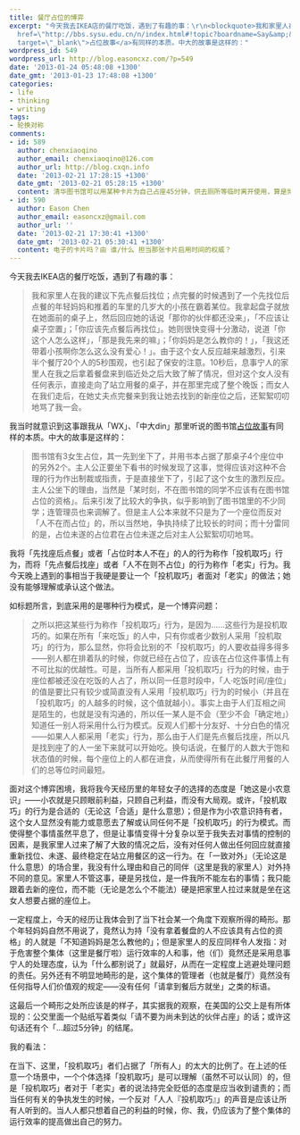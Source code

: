 ```yaml
---
title: 餐厅占位的博弈
excerpt: "今天我去IKEA店的餐厅吃饭，遇到了有趣的事：\r\n<blockquote>我和家里人在我的建议下先点餐后找位；点完餐的时候遇到了一个先找位后点餐的年轻妈妈和推着的车里的几岁大的小孩在霸着某位。我拿起盘子就放在她面前的桌子上，然后回应她的话说「那你的伙伴都还没来」，「不应该让桌子空置」；「你应该先点餐后再找位」。她则很快变得十分激动，说道「你这个人怎么这样」，「那是我先来的嘛」；「你妈妈是怎么教你的！」，「我这还带着小孩啊你怎么这么没有爱心！」。由于这个女人反应越来越激烈，引来半个餐厅20个人的5秒围观，也引起了保安的注意。10秒后，息事宁人的家里人在我之后拿着餐盘来到临近处之后大致了解了情况，但对这个女人没有任何表示，直接走向了站立用餐的桌子，并在那里完成了整个晚饭；而女人在我们走后，在她丈夫点完餐来到我让她去找到的新座位之后，还絮絮叨叨地骂了我一会。</blockquote>\r\n我当时就意识到这事跟我从「WX」、「中大din」那里听说的图书馆<a
  href=\"http://bbs.sysu.edu.cn/n/index.html#!topic?boardname=Say&amp;&amp;filename=M.1357366970.A&amp;&amp;last=M.1357368496.A\"
  target=\"_blank\">占位故事</a>有同样的本质。中大的故事是这样的："
wordpress_id: 549
wordpress_url: http://blog.easoncxz.com/?p=549
date: '2013-01-24 05:48:08 +1300'
date_gmt: '2013-01-23 17:48:08 +1300'
categories:
- life
- thinking
- writing
tags:
- 轮换对称
comments:
- id: 589
  author: chenxiaoqino
  author_email: chenxiaoqino@126.com
  author_url: http://blog.cxqn.info
  date: '2013-02-21 17:28:15 +1300'
  date_gmt: '2013-02-21 05:28:15 +1300'
  content: 清华图书馆可以用某种卡片为自己占座45分钟，供去厕所等临时离开使用，算是博弈模型里一个不错的方案了。
- id: 590
  author: Eason Chen
  author_email: easoncxz@gmail.com
  author_url: ''
  date: '2013-02-21 17:30:41 +1300'
  date_gmt: '2013-02-21 05:30:41 +1300'
  content: 电子的卡片吗？由 谁/什么 担当那张卡片启用时间的权威？
---
```

<p>今天我去IKEA店的餐厅吃饭，遇到了有趣的事：</p>
<blockquote><p>我和家里人在我的建议下先点餐后找位；点完餐的时候遇到了一个先找位后点餐的年轻妈妈和推着的车里的几岁大的小孩在霸着某位。我拿起盘子就放在她面前的桌子上，然后回应她的话说「那你的伙伴都还没来」，「不应该让桌子空置」；「你应该先点餐后再找位」。她则很快变得十分激动，说道「你这个人怎么这样」，「那是我先来的嘛」；「你妈妈是怎么教你的！」，「我这还带着小孩啊你怎么这么没有爱心！」。由于这个女人反应越来越激烈，引来半个餐厅20个人的5秒围观，也引起了保安的注意。10秒后，息事宁人的家里人在我之后拿着餐盘来到临近处之后大致了解了情况，但对这个女人没有任何表示，直接走向了站立用餐的桌子，并在那里完成了整个晚饭；而女人在我们走后，在她丈夫点完餐来到我让她去找到的新座位之后，还絮絮叨叨地骂了我一会。</p></blockquote>
<p>我当时就意识到这事跟我从「WX」、「中大din」那里听说的图书馆<a href="http://bbs.sysu.edu.cn/n/index.html#!topic?boardname=Say&amp;&amp;filename=M.1357366970.A&amp;&amp;last=M.1357368496.A" target="_blank">占位故事</a>有同样的本质。中大的故事是这样的：<a id="more"></a><a id="more-549"></a></p>
<blockquote><p>图书馆有3女生占位，其一先到坐下了，并用书本占据了那桌子4个座位中的另外2个。主人公正要坐下看书的时候发现了这事，觉得应该对这种不合理的行为作出制裁或指责，于是直接坐下了，引起了这个女生的激烈反应。主人公坐下的理由，当然是「某时刻，不在图书馆的同学不应该有在图书馆占位的资格」。后来引发了比较大的争执，似乎影响到了图书馆里的不少同学；连管理员也来调解了。但是主人公本来就不只是为了一个座位而反对「人不在而占位」的，所以当然地，争执持续了比较长的时间；而十分雷同的是，占位未遂的占位君在占位未遂之后对主人公絮絮叨叨地骂。</p></blockquote>
<p>我将「先找座后点餐」或者「占位时本人不在」的人的行为称作「投机取巧」行为，而将「先点餐后找座」或者「人不在则不占位」的行为称作「老实」行为。我今天晚上遇到的事相当于我硬是要让一个「投机取巧」者面对「老实」的做法；她没有能够理解或承认这个做法。</p>
<p>如标题所言，到底采用的是哪种行为模式，是一个博弈问题：</p>
<blockquote><p>之所以把这某些行为称作「投机取巧」行为，是因为……这些行为是投机取巧的。如果在所有「来吃饭」的人中，只有你或者少数别人采用「投机取巧」的行为，那么显然，你将会比别的不「投机取巧」的人要收益得多得多——别人都在排着队的时候，你就已经在占位了，应该在占位这件事情上有不可比拟的优越性。可是，当所有人都采用「投机取巧」行为的时候，由于座位都被还没在吃饭的人占了，所以同一任意时段中，「人·吃饭时间/座位」的值是要比只有较少或简直没有人采用「投机取巧」行为的时候小（并且在「投机取巧」的人越多的时候，这个值就越小）。事实上由于人们互相之间是陌生的，也就是没有沟通的，所以任一某人是不会（至少不会「确定地」）知道任一别人将采用什么行为模式。反观人们都十分友好、十分白色的情况——如果人人都采用「老实」行为，那么由于人们是先点餐后找座，所以凡是找到座了的人一坐下来就可以开始吃。换句话说，在餐厅的人数大于饱和状态值的时候，每个座位上的人都在进食，从而使得所有在此餐厅用餐的人们的总等位时间最短。</p></blockquote>
<p>面对这个博弈困境，我将我今天经历里的年轻女子的选择的态度是「她这是小农意识」——小农就是只顾眼前利益，只顾自己利益，而没有大局观。或许，「投机取巧」的行为是合适的（无论这「合适」是什么意思）；但是作为小农意识持有者，这个女人显然没有能力或意愿去了解或认同任何不是「投机取巧」的行为模式。而使得整个事情虽然平息了，但是让事情变得十分复杂以至于我失去对事情的控制的因素，是我家里人过来了解了大致的情况之后，没有对任何人做出任何回应就直接重新找位、未遂、最终稳定在站立用餐区的这一行为。在「一致对外」（无论这是什么意思）的场合里，我没有什么理由和自己的同伴（这里是我的家里人）对外持不同的意见。家里人不管这事，硬是另找位，是一件我所不能左右的事情；我只能跟着去新的座位，而不能（无论是怎么个不能法）硬是把家里人拉过来就是坐在这女人想要占据的座位上。</p>
<p>一定程度上，今天的经历让我体会到了当下社会某一个角度下观察所得的畸形。那个年轻妈妈自然不用说了，竟然认为持「没有拿着餐盘的人不应该具有占位的资格」的人就是「不知道妈妈是怎么教他的」；但是家里人的反应同样令人发指：对于危害整个集体（这里是餐厅啦）运行效率的人和事，他（们）竟然还是采用息事宁人的处理态度，认为「什么都别说了」就最好，从而在一定程度上逃避处理问题的责任。另外还有不明显地畸形的是，这个集体的管理者（也就是餐厅）竟然没有任何指导人们价值观的规定——没有任何「请拿到餐后方就坐」之类的标语。</p>
<p>这最后一个畸形之处所应该是的样子，其实据我的观察，在美国的公交上是有所体现的：公交里面一个贴纸写着类似「请不要为尚未到达的伙伴占座」的话；或许这句话还有个「…超过5分钟」的结尾。</p>
<p>我的看法：</p>
<p>在当下、这里，「投机取巧」者们占据了「所有人」的太大的比例了。在上述的任意一个场景中，一个个体选择「投机取巧」是可以理解（虽然不可以认同）的，但是「投机取巧」者对于「老实」者的说法持完全贬低的态度是应当收到谴责的；而当任何有关的争执发生的时候，一个反对「人人『投机取巧』」的声音是应该让所有人听到的。当人人都只想着自己的利益的时候，你、我，仍应该为了整个集体的运行效率的提高做出自己的努力。</p>
